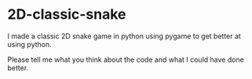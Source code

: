 # 2D-classic-snake
I made a classic 2D snake game in python using pygame to get better at using python.

Please tell me what you think about the code and what I could have done better.
